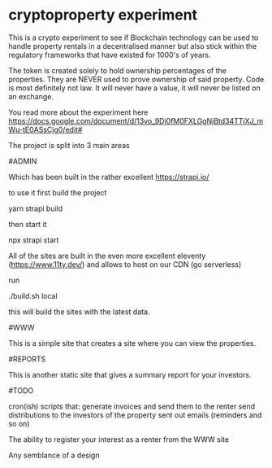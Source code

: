 # cryptoproperty experiment

This is a crypto experiment to see if Blockchain technology can be used to handle property rentals in a decentralised manner but also stick within the regulatory frameworks that have existed for 1000's of years. 

The token is created solely to hold ownership percentages of the properties. They are NEVER used to prove ownership of said property. Code is most definitely not law. It will never have a value, it will never be listed on an exchange.

You read more about the experiment here  https://docs.google.com/document/d/13vo_9Dj0fM0FXLGgNjBtd34TTjXJ_mWu-tE0ASsCjg0/edit#


The project is split into 3 main areas

#ADMIN

Which has been built in the rather excellent https://strapi.io/

to use it first build the project

yarn strapi build

then start it

npx strapi start

All of the sites are built in the even more excellent eleventy (https://www.11ty.dev/) and allows to host on our CDN (go serverless)

run 

./build.sh local 

this will build the sites with the latest data.

#WWW

This is a simple site that creates a site where you can view the properties. 

#REPORTS

This is another static site that gives a summary report for your investors. 

#TODO

cron(ish) scripts that:
    generate invoices and send them to the renter
    send distributions to the investors of the property 
    sent out emails (reminders and so on)

The ability to register your interest as a renter from the WWW site

Any semblance of a design

